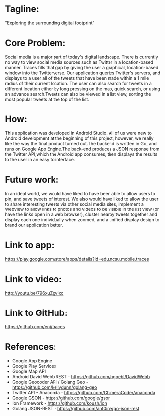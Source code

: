 # Tagline:

"Exploring the surrounding digital footprint"

# Core Problem:

Social media is a major part of today's digital landscape. There is currently no way to view social media sources such as Twitter in a location-based manner. Traces fills that gap by giving the user a graphical, location-based window into the Twitterverse. Our application queries Twitter's servers, and displays to a user all of the tweets that have been made within a 1 mile radius of their current location. The user can also search for tweets in a different location either by long pressing on the map, quick search, or using an advance search.Tweets can also be viewed in a list view, sorting the most popular tweets at the top of the list.

# How:

This application was developed in Android Studio. All of us were new to Android development at the beginning of this project, however, we really like the way the final product turned out.The backend is written in Go, and runs on Google App Engine.The back-end produces a JSON response from the Twitter API,which the Android app consumes, then displays the results to the user in an easy to interface.

# Future work:

In an ideal world, we would have liked to have been able to allow users to pin, and save tweets of interest. We also would have liked to allow the user to share interesting tweets via other social media sites, implement a Webview to allow links to photos and videos to be visible in the list view (or have the links open in a web browser), cluster nearby tweets together and display each one individually when zoomed, and a unified display design to brand our application better.

# Link to app:
https://play.google.com/store/apps/details?id=edu.ncsu.mobile.traces

# Link to video:
http://youtu.be/796xuZgvIxc

# Link to GitHub:
https://github.com/enj/traces

# References:

- Google App Engine
- Google Play Services
- Google Map API
- Android David Webb REST - https://github.com/hgoebl/DavidWebb
- Google Geocoder API / Golang Geo - https://github.com/kellydunn/golang-geo
- Twitter API - Anaconda - https://github.com/ChimeraCoder/anaconda
- Google GSON - https://github.com/google/gson
- Ion Framework - https://github.com/koush/ion
- Golang JSON-REST - https://github.com/ant0ine/go-json-rest
